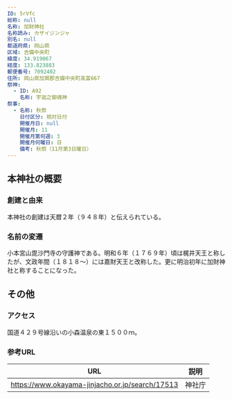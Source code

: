 ```yaml
---
ID: 5rVfc
総称: null
名称: 加財神社
名称読み: カザイジンジャ
別名: null
都道府県: 岡山県
区域: 吉備中央町
緯度: 34.919067
経度: 133.823883
郵便番号: 7092402
住所: 岡山県加賀郡吉備中央町高富667
祭神:
  - ID: A92
    名称: 宇迦之御魂神
祭事:
  - 名称: 秋祭
    日付区分: 相対日付
    開催月日: null
    開催月: 11
    開催月第何週: 3
    開催月何曜日: 日
    備考: 秋祭（11月第3日曜日）
---
```


## 本神社の概要

### 創建と由来

本神社の創建は天暦２年（９４８年）と伝えられている。

### 名前の変遷

小本宮山毘沙門寺の守護神である。明和６年（１７６９年）頃は梶井天王と称したが、文政年間（１８１８～）には嘉財天王と改称した。更に明治初年に加財神社と称することになった。

## その他

### アクセス

国道４２９号線沿いの小森温泉の東１５００ｍ。

### 参考URL

| URL                                             | 説明   |
| ----------------------------------------------- | ------ |
| https://www.okayama-jinjacho.or.jp/search/17513 | 神社庁 |
